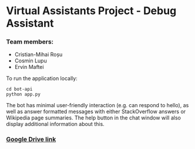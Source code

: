 # Virtual Assistants Project - Debug Assistant

### Team members:

- Cristian-Mihai Roșu
- Cosmin Lupu
- Ervin Maftei

To run the application locally:

```
cd bot-api
python app.py
```

The bot has minimal user-friendly interaction (e.g. can respond to hello), as well as answer formatted messages with either StackOverflow answers or Wikipedia page summaries.
The help button in the chat window will also display additional information about this.

### [Google Drive link](https://drive.google.com/drive/folders/1va6ea0DS9PIkRcsNFOk7cTA_s_1cb9RX?usp=sharing)
